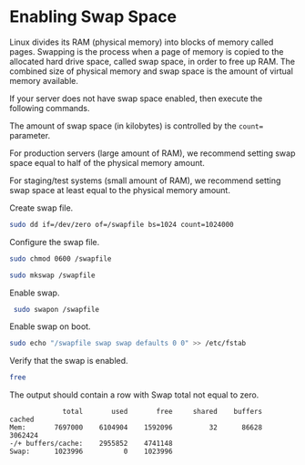 # Enabling Swap Space


Linux divides its RAM (physical memory) into blocks of memory
called pages. Swapping is the process when a page of memory is copied to
the allocated hard drive space, called swap space, in order to free up
RAM. The combined size of physical memory and swap space is the amount
of virtual memory available.

If your server does not have swap space enabled, then execute the
following commands.

The amount of swap space (in kilobytes) is controlled by the `count=` parameter.

For production servers (large amount of RAM), we recommend setting swap
space equal to half of the physical memory amount.

For staging/test systems (small amount of RAM), we recommend setting swap
space at least equal to the physical memory amount.

Create swap file.

```sh
sudo dd if=/dev/zero of=/swapfile bs=1024 count=1024000
```

Configure the swap file.

```sh
sudo chmod 0600 /swapfile                                                
```

```sh
sudo mkswap /swapfile                             
```

Enable swap.

```sh
 sudo swapon /swapfile                              
```

Enable swap on boot.

```sh
sudo echo "/swapfile swap swap defaults 0 0" >> /etc/fstab              
```

Verify that the swap is enabled.

```sh
free                                                                     
```

The output should contain a row with Swap total not equal to zero.

```
             total       used       free     shared    buffers     cached
Mem:       7697000    6104904    1592096         32      86628    3062424
-/+ buffers/cache:    2955852    4741148
Swap:      1023996          0    1023996                          
```
